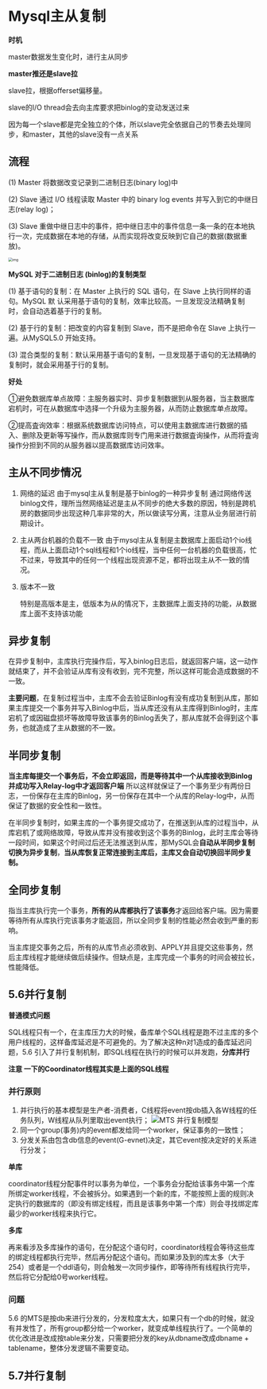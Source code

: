 # Mysql主从复制

**时机**

master数据发生变化时，进行主从同步

**master推还是slave拉**

slave拉，根据offerset偏移量。

slave的I/O thread会去向主库要求把binlog的变动发送过来

因为每一个slave都是完全独立的个体，所以slave完全依据自己的节奏去处理同步，和master，其他的slave没有一点关系

## 流程

(1) Master 将数据改变记录到二进制日志(binary log)中

(2) Slave 通过 I/O 线程读取 Master 中的 binary log events 并写入到它的中继日志(relay log)； 

(3) Slave 重做中继日志中的事件，把中继日志中的事件信息一条一条的在本地执行一次，完成数据在本地的存储，从而实现将改变反映到它自己的数据(数据重放)。


<img src="https://img-blog.csdn.net/20160425105401063?watermark/2/text/aHR0cDovL2Jsb2cuY3Nkbi5uZXQv/font/5a6L5L2T/fontsize/400/fill/I0JBQkFCMA==/dissolve/70/gravity/Center" alt="img" style="zoom:50%;" />

**MySQL 对于二进制日志 (binlog)的复制类型** 

(1) 基于语句的复制：在 Master 上执行的 SQL 语句，在 Slave 上执行同样的语句。MySQL 默 认采用基于语句的复制，效率比较高。一旦发现没法精确复制时，会自动选着基于行的复制。 

(2) 基于行的复制：把改变的内容复制到 Slave，而不是把命令在 Slave 上执行一遍。从MySQL5.0 开始支持。

 (3) 混合类型的复制：默认采用基于语句的复制，一旦发现基于语句的无法精确的复制时，就会采用基于行的复制。

**好处**

①避免数据库单点故障：主服务器实时、异步复制数据到从服务器，当主数据库宕机时，可在从数据库中选择一个升级为主服务器，从而防止数据库单点故障。

②提高査询效率：根据系统数据库访问特点，可以使用主数据库进行数据的插入、删除及更新等写操作，而从数据库则专门用来进行数据査询操作，从而将査询操作分担到不同的从服务器以提高数据库访问效率。

## 主从不同步情况

1. 网络的延迟
   由于mysql主从复制是基于binlog的一种异步复制
   通过网络传送binlog文件，理所当然网络延迟是主从不同步的绝大多数的原因，特别是跨机房的数据同步出现这种几率非常的大，所以做读写分离，注意从业务层进行前期设计。

2. 主从两台机器的负载不一致
   由于mysql主从复制是主数据库上面启动1个io线程，而从上面启动1个sql线程和1个io线程，当中任何一台机器的负载很高，忙不过来，导致其中的任何一个线程出现资源不足，都将出现主从不一致的情况。

3. 版本不一致

   特别是高版本是主，低版本为从的情况下，主数据库上面支持的功能，从数据库上面不支持该功能

## 异步复制

在异步复制中，主库执行完操作后，写入binlog日志后，就返回客户端，这一动作就结束了，并不会验证从库有没有收到，完不完整，所以这样可能会造成数据的不一致。

**主要问题**，在复制过程当中，主库不会去验证Binlog有没有成功复制到从库，那如果主库提交一个事务并写入Binlog中后，当从库还没有从主库得到Binlog时，主库宕机了或因磁盘损坏等故障导致该事务的Binlog丢失了，那从库就不会得到这个事务，也就造成了主从数据的不一致。

## 半同步复制

**当主库每提交一个事务后，不会立即返回，而是等待其中一个从库接收到Binlog并成功写入Relay-log中才返回客户端** 所以这样就保证了一个事务至少有两份日志，一份保存在主库的Binlog，另一份保存在其中一个从库的Relay-log中，从而保证了数据的安全性和一致性。

在半同步复制时，如果主库的一个事务提交成功了，在推送到从库的过程当中，从库宕机了或网络故障，导致从库并没有接收到这个事务的Binlog，此时主库会等待一段时间，如果这个时间过后还无法推送到从库，那MySQL会**自动从半同步复制切换为异步复制**，**当从库恢复正常连接到主库后，主库又会自动切换回半同步复制。**

## 全同步复制

指当主库执行完一个事务，**所有的从库都执行了该事务**才返回给客户端。因为需要等待所有从库执行完该事务才能返回，所以全同步复制的性能必然会收到严重的影响。

当主库提交事务之后，所有的从库节点必须收到、APPLY并且提交这些事务，然后主库线程才能继续做后续操作。但缺点是，主库完成一个事务的时间会被拉长，性能降低。

## 5.6并行复制

**普通模式问题**

SQL线程只有一个，在主库压力大的时候，备库单个SQL线程是跑不过主库的多个用户线程的，这样备库延迟是不可避免的。为了解决这种n对1造成的备库延迟问题，5.6 引入了并行复制机制，即SQL线程在执行的时候可以并发跑，**分库并行**



**注意 一下的Coordinator线程其实是上面的SQL线程**

### 并行原则

1. 并行执行的基本模型是生产者-消费者，C线程将event按db插入各W线程的任务队列，W线程从队列里取出event执行； ![MTS 并行复制模型](http://mysql.taobao.org/monthly/pic/2015-08-09/mts-model.png)
2. 同一个group(事务)内的event都发给同一个worker，保证事务的一致性；
3. 分发关系由包含db信息的event(G-evnet)决定，其它event按决定好的关系进行分发；

**单库**

coordinator线程分配事件时以事务为单位，一个事务会分配给该事务中第一个库所绑定worker线程，不会被拆分。如果遇到一个新的库，不能按照上面的规则决定执行的数据库的（即没有绑定线程，而且是该事务中第一个库）则会寻找绑定库最少的worker线程来执行它。

**多库**

再来看涉及多库操作的语句，在分配这个语句时，coordinator线程会等待这些库的绑定线程都执行完毕，然后再分配这个语句。而如果涉及到的库太多（大于254）或者是一个ddl语句，则会触发一次同步操作，即等待所有线程执行完毕，然后将它分配给0号worker线程。

### 问题

5.6 的MTS是按db来进行分发的，分发粒度太大，如果只有一个db的时候，就没有并发性了，所有group都分给一个worker，就变成单线程执行了。一个简单的优化改进是改成按table来分发，只需要把分发的key从dbname改成dbname + tablename，整体分发逻辑不需要变动。

## 5.7并行复制

